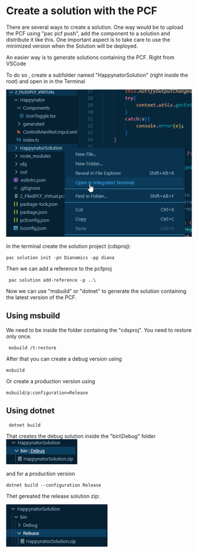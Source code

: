 # Create a solution with the PCF

There are several ways to create a solution. One way would be to upload the PCF using "pac pcf push", add the component to a solution and distribute it like this.
One important aspect is to take care to use the minimized version when the Solution will be deployed.

An easier way is to generate solutions containing the PCF. Right from VSCode

To do so , create a subfolder named "HappynatorSolution" (right inside the root) and open in in the Terminal

![alt text](./Images24/image.png)

In the terminal create the solution project (cdsproj):

```
pac solution init -pn Dianamics -pp diana
```

Then we can add a reference to the pcfproj

```
 pac solution add-reference -p ..\
```

Now we can use "msbuild" or "dotnet" to generate the solution containing the latest version of the PCF.

## Using msbuild

We need to be inside the folder containng the "cdsproj".
You need to restore only once.
```
 msbuild /t:restore
 ```

 After that you can create a debug version using 
 ```
 msbuild
 ```

 Or create a production version using

 ```
 msbuild/p:configuration=Release
 ```

 ## Using dotnet

 ```
  dotnet build   
 ```

 That creates the debug solution inside the "bin\Debug" folder
 ![alt text](./Images24/image-1.png)

and for a production version
```
dotnet build --configuration Release
```
Thet gereated the release solution zip:

![alt text](./Images24/image-2.png)
